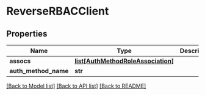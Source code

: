 # ReverseRBACClient

## Properties
Name | Type | Description | Notes
------------ | ------------- | ------------- | -------------
**assocs** | [**list[AuthMethodRoleAssociation]**](AuthMethodRoleAssociation.md) |  | [optional] 
**auth_method_name** | **str** |  | [optional] 

[[Back to Model list]](../README.md#documentation-for-models) [[Back to API list]](../README.md#documentation-for-api-endpoints) [[Back to README]](../README.md)


